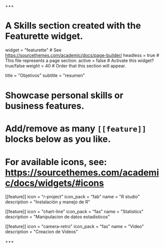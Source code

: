 +++
# A Skills section created with the Featurette widget.
widget = "featurette"  # See https://sourcethemes.com/academic/docs/page-builder/
headless = true  # This file represents a page section.
active = false  # Activate this widget? true/false
weight = 40  # Order that this section will appear.

title = "Objetivos"
subtitle = "resumen"

# Showcase personal skills or business features.
# 
# Add/remove as many `[[feature]]` blocks below as you like.
# 
# For available icons, see: https://sourcethemes.com/academic/docs/widgets/#icons

[[feature]]
  icon = "r-project"
  icon_pack = "fab"
  name = "R studio"
  description = "Instalación y manejo de R"
  
[[feature]]
  icon = "chart-line"
  icon_pack = "fas"
  name = "Statistics"
  description = "Manipulacion de datos estadisticos"  
  
[[feature]]
  icon = "camera-retro"
  icon_pack = "fas"
  name = "Video"
  description = "Creacion de Videos"


+++
